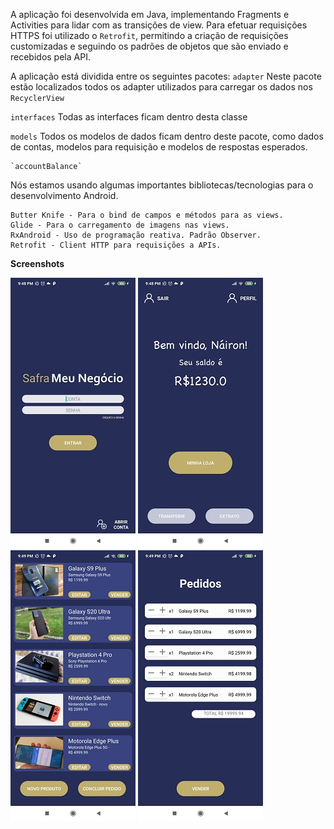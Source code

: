 A aplicação foi desenvolvida em Java, implementando Fragments e Activities para lidar com as transições de view.
Para efetuar requisições HTTPS foi utilizado o `Retrofit`, permitindo a criação de requisições customizadas e seguindo os padrões de objetos que são enviado e recebidos pela API.

A aplicação está dividida entre os seguintes pacotes:
`adapter`
	Neste pacote estão localizados todos os adapter utilizados para carregar os dados nos `RecyclerView`

`interfaces`
	Todas as interfaces ficam dentro desta classe

`models`
	Todos os modelos de dados ficam dentro deste pacote, como dados de contas, modelos para requisição e modelos de respostas esperados.

	`accountBalance`

Nós estamos usando algumas importantes bibliotecas/tecnologias para o desenvolvimento Android.

    Butter Knife - Para o bind de campos e métodos para as views.
    Glide - Para o carregamento de imagens nas views.
    RxAndroid - Uso de programação reativa. Padrão Observer.
    Retrofit - Client HTTP para requisições a APIs.
    
**Screenshots**
 
 ![](/screenshots/1.jpg) ![](/screenshots/2.jpg) ![](/screenshots/3.jpg) ![](/screenshots/4.jpg)
